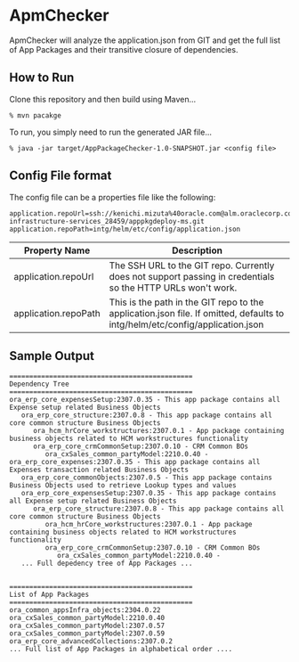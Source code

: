 # ApmChecker

ApmChecker will analyze the application.json from GIT and get the full list
of App Packages and their transitive closure of dependencies. 

## How to Run

Clone this repository and then build using Maven...

```shell
% mvn pacakge
```

To run, you simply need to run the generated JAR file...

```shell
% java -jar target/AppPackageChecker-1.0-SNAPSHOT.jar <config file>
```

## Config File format

The config file can be a properties file like the following:
```properties
application.repoUrl=ssh://kenichi.mizuta%40oracle.com@alm.oraclecorp.com/fusionapps_rwd-infrastructure-services_28459/apppkgdeploy-ms.git
application.repoPath=intg/helm/etc/config/application.json
```

| Property Name | Description                                                                                                                  |
|---------------|------------------------------------------------------------------------------------------------------------------------------|
| application.repoUrl | The SSH URL to the GIT repo. Currently does not support passing in credentials so the HTTP URLs won't work.                  |
| application.repoPath | This is the path in the GIT repo to the application.json file. If omitted, defaults to intg/helm/etc/config/application.json |

## Sample Output

```text
==============================================
Dependency Tree
==============================================
ora_erp_core_expensesSetup:2307.0.35 - This app package contains all Expense setup related Business Objects
   ora_erp_core_structure:2307.0.8 - This app package contains all core common structure Business Objects
      ora_hcm_hrCore_workstructures:2307.0.1 - App package containing business objects related to HCM workstructures functionality
      ora_erp_core_crmCommonSetup:2307.0.10 - CRM Common BOs
         ora_cxSales_common_partyModel:2210.0.40 - 
ora_erp_core_expenses:2307.0.35 - This app package contains all Expenses transaction related Business Objects
   ora_erp_core_commonObjects:2307.0.5 - This app package contains Business Objects used to retrieve Lookup types and values
   ora_erp_core_expensesSetup:2307.0.35 - This app package contains all Expense setup related Business Objects
      ora_erp_core_structure:2307.0.8 - This app package contains all core common structure Business Objects
         ora_hcm_hrCore_workstructures:2307.0.1 - App package containing business objects related to HCM workstructures functionality
         ora_erp_core_crmCommonSetup:2307.0.10 - CRM Common BOs
            ora_cxSales_common_partyModel:2210.0.40 - 
   ... Full depedency tree of App Packages ...


==============================================
List of App Packages
==============================================
ora_common_appsInfra_objects:2304.0.22
ora_cxSales_common_partyModel:2210.0.40
ora_cxSales_common_partyModel:2307.0.57
ora_cxSales_common_partyModel:2307.0.59
ora_erp_core_advancedCollections:2307.0.2
... Full list of App Packages in alphabetical order ....

```